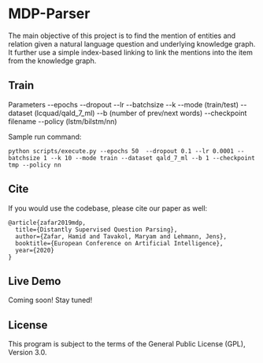 # MDP-Parser
The main objective of this project is to find the mention of entities and relation given a natural language question and underlying knowledge graph. It further use a simple index-based linking to link the mentions into the item from the knowledge graph. 


## Train
Parameters
--epochs
--dropout
--lr 
--batchsize
--k
--mode (train/test) 
--dataset (lcquad/qald_7_ml) 
--b (number of prev/next words)
--checkpoint filename 
--policy (lstm/bilstm/nn)

Sample run command:
```
python scripts/execute.py --epochs 50  --dropout 0.1 --lr 0.0001 --batchsize 1 --k 10 --mode train --dataset qald_7_ml --b 1 --checkpoint tmp --policy nn
```

## Cite
If you would use the codebase, please cite our paper as well:

```
@article{zafar2019mdp,
  title={Distantly Supervised Question Parsing},
  author={Zafar, Hamid and Tavakol, Maryam and Lehmann, Jens},
  booktitle={European Conference on Artificial Intelligence},
  year={2020}
}
```

## Live Demo
Coming soon! Stay tuned!


## License
This program is subject to the terms of the General Public License (GPL), Version 3.0.
